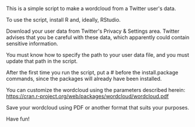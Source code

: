 This is a simple script to make a wordcloud from a Twitter user's data.

To use the script, install R and, ideally, RStudio.

Download your user data from Twitter's Privacy & Settings area. Twitter advises that you be careful with these data, which apparently could contain sensitive information.

You must know how to specify the path to your user data file, and you must update that path in the script.

After the first time you run the script, put a # before the install.package commands, since the packages will already have been installed.

You can customize the wordcloud using the parameters described herein: https://cran.r-project.org/web/packages/wordcloud/wordcloud.pdf

Save your wordcloud using PDF or another format that suits your purposes.

Have fun!
